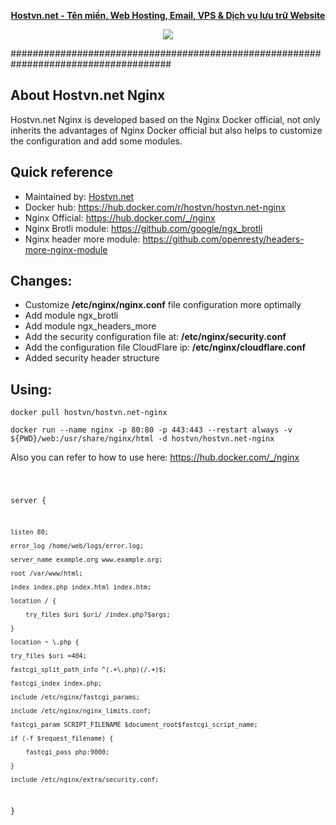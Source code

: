 
<p align="center"><strong><a href="https://hostvn.net">Hostvn.net - Tên miền, Web Hosting, Email, VPS &amp; Dịch vụ lưu trữ Website</a></strong></p>
<p align="center"> <img src="https://blog.hostvn.net/wp-content/uploads/2020/07/logo-big-2.png" /> </p>

#####################################################################################

## About Hostvn.net Nginx

Hostvn.net Nginx is developed based on the Nginx Docker official, not only inherits the advantages of Nginx Docker official but also helps to customize the configuration and add some modules.

<h2>Quick reference</h2>

- Maintained by: <a href="https://hostvn.net">Hostvn.net</a>
- Docker hub: https://hub.docker.com/r/hostvn/hostvn.net-nginx
- Nginx Official: https://hub.docker.com/_/nginx
- Nginx Brotli module: https://github.com/google/ngx_brotli
- Nginx header more module: https://github.com/openresty/headers-more-nginx-module

<h2>Changes:</h2>

- Customize <b>/etc/nginx/nginx.conf</b> file configuration more optimally
- Add module ngx_brotli
- Add module ngx_headers_more
- Add the security configuration file at: <b>/etc/nginx/security.conf</b>
- Add the configuration file CloudFlare ip: <b>/etc/nginx/cloudflare.conf</b>
- Added security header structure

<h2>Using:</h2>

<code>docker pull hostvn/hostvn.net-nginx</code>

<code>docker run --name nginx -p 80:80 -p 443:443 --restart always -v ${PWD}/web:/usr/share/nginx/html -d hostvn/hostvn.net-nginx</code>

Also you can refer to how to use here: https://hub.docker.com/_/nginx

<code>

server {

	listen 80;

	error_log /home/web/logs/error.log;

	server_name example.org www.example.org;

	root /var/www/html;

	index index.php index.html index.htm;

	location / {

		try_files $uri $uri/ /index.php?$args;

	}

	location ~ \.php {

	try_files $uri =404;

	fastcgi_split_path_info ^(.+\.php)(/.+)$;

	fastcgi_index index.php;

	include /etc/nginx/fastcgi_params;

	include /etc/nginx/nginx_limits.conf;

	fastcgi_param SCRIPT_FILENAME $document_root$fastcgi_script_name;

	if (-f $request_filename) {

		fastcgi_pass php:9000;

	}

	include /etc/nginx/extra/security.conf;
}

</code>
